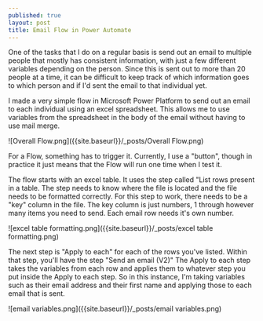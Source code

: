 ```yaml
---
published: true
layout: post
title: Email Flow in Power Automate
---
```

One of the tasks that I do on a regular basis is send out an email to multiple people that mostly has consistent information, with just a few different variables depending on the person. Since this is sent out to more than 20 people at a time, it can be difficult to keep track of which information goes to which person and if I'd sent the email to that individual yet. 

I made a very simple flow in Microsoft Power Platform to send out an email to each individual using an excel spreadsheet. This allows me to use variables from the spreadsheet in the body of the email without having to use mail merge. 

![Overall Flow.png]({{site.baseurl}}/_posts/Overall Flow.png)

For a Flow, something has to trigger it. Currently, I use a "button", though in practice it just means that the Flow will run one time when I test it. 

The flow starts with an excel table. It uses the step called "List rows present in a table. The step needs to know where the file is located and the file needs to be formatted correctly. For this step to work, there needs to be a "key" column in the file. The key column is just numbers, 1 through however many items you need to send. Each email row needs it's own number.

![excel table formatting.png]({{site.baseurl}}/_posts/excel table formatting.png)

The next step is "Apply to each" for each of the rows you've listed. Within that step, you'll have the step "Send an email (V2)" The Apply to each step takes the variables from each row and applies them to whatever step you put inside the Apply to each step. So in this instance, I'm taking variables such as their email address and their first name and applying those to each email that is sent.

![email variables.png]({{site.baseurl}}/_posts/email variables.png)
